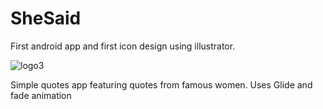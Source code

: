 # SheSaid
First android app and first icon design using illustrator.

![logo3](https://user-images.githubusercontent.com/4051350/28231632-51df4622-68a1-11e7-8f72-bfdbb155726a.png)

Simple quotes app featuring quotes from famous women.
Uses Glide and fade animation
